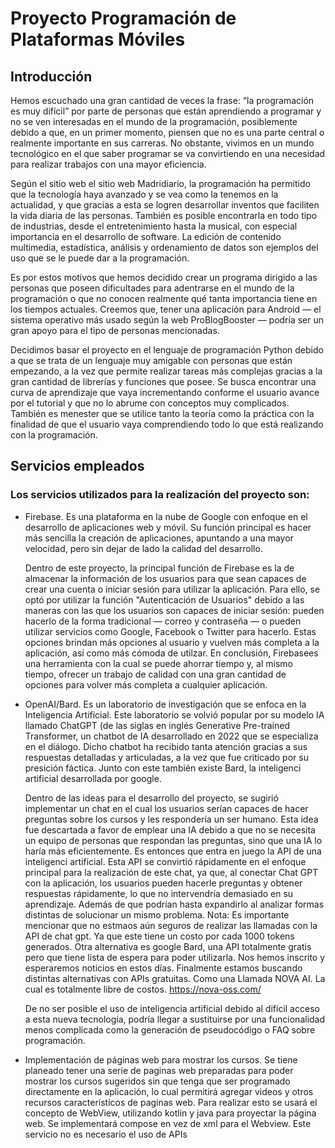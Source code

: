 # Proyecto Programación de Plataformas Móviles

## Introducción
Hemos escuchado una gran cantidad de veces la frase: “la programación es muy difícil” por parte de
personas que están aprendiendo a programar y no se ven interesadas en el mundo de la
programación, posiblemente debido a que, en un primer momento, piensen que no es una parte
central o realmente importante en sus carreras. No obstante, vivimos en un mundo tecnológico en el
que saber programar se va convirtiendo en una necesidad para realizar trabajos con una mayor
eficiencia.

Según el sitio web el sitio web Madridiario, la programación ha permitido que la tecnología haya
avanzado y se vea como la tenemos en la actualidad, y que gracias a esta se logren desarrollar
inventos que faciliten la vida diaria de las personas.
También es posible encontrarla en todo tipo de industrias, desde el entretenimiento hasta la musical,
con especial importancia en el desarrollo de software. La edición de contenido multimedia,
estadística, análisis y ordenamiento de datos son ejemplos del uso que se le puede dar a la
programación.

Es por estos motivos que hemos decidido crear un programa dirigido a las personas que poseen
dificultades para adentrarse en el mundo de la programación o que no conocen realmente qué tanta
importancia tiene en los tiempos actuales. Creemos que, tener una aplicación para Android — el
sistema operativo más usado según la web ProBlogBooster — podría ser un gran apoyo para el tipo
de personas mencionadas.

Decidimos basar el proyecto en el lenguaje de programación Python debido a que se trata de un
lenguaje muy amigable con personas que están empezando, a la vez que permite realizar tareas más
complejas gracias a la gran cantidad de librerías y funciones que posee. Se busca encontrar una
curva de aprendizaje que vaya incrementando conforme el usuario avance por el tutorial y que no lo
abrume con conceptos muy complicados. También es menester que se utilice tanto la teoría como la
práctica con la finalidad de que el usuario vaya comprendiendo todo lo que está realizando con la 
programación.

## Servicios empleados
### Los servicios utilizados para la realización del proyecto son:
- Firebase. Es una plataforma en la nube de Google con enfoque en el desarrollo de aplicaciones
  web y móvil. Su función principal es hacer más sencilla la creación de aplicaciones, apuntando a
  una mayor velocidad, pero sin dejar de lado la calidad del desarrollo.

  Dentro de este proyecto, la principal función de Firebase es la de almacenar la información de los
  usuarios para que sean capaces de crear una cuenta o iniciar sesión para utilizar la aplicación.
  Para ello, se optó por utilizar la función "Autenticación de Usuarios" debido a las maneras con
  las que los usuarios son capaces de iniciar sesión: pueden hacerlo de la forma tradicional
  — correo y contraseña — o pueden utilizar servicios como Google, Facebook o Twitter para
  hacerlo. Estas opciones brindan más opciones al usuario y vuelven más completa a la aplicación, así
  como más cómoda de utilzar. En conclusión, Firebasees una herramienta con la cual se puede
  ahorrar tiempo y, al mismo tiempo, ofrecer un trabajo de calidad con una gran cantidad de opciones para
  volver más completa a cualquier aplicación.
- OpenAI/Bard. Es un laboratorio de investigación que se enfoca en la Inteligencia Artificial. Este laboratorio
  se volvió popular por su modelo IA llamado ChatGPT (de las siglas en inglés Generative Pre-trained Transformer,
  un chatbot de IA desarrollado en 2022 que se especializa
  en el diálogo. Dicho chatbot ha recibido tanta atención gracias a sus respuestas detalladas y articuladas, a
  la vez que fue criticado por su presición fáctica. Junto con este también existe Bard, la inteligenci artificial desarrollada
  por google.

  Dentro de las ideas para el desarrollo del proyecto, se sugirió implementar un chat en el cual los usuarios
  serían capaces de hacer preguntas sobre los cursos y les respondería un ser humano. Esta idea fue descartada
  a favor de emplear una IA debido a que no se necesita un equipo de personas que respondan las preguntas, sino
  que una IA lo haría más eficientemente. Es entonces que entra en juego la API de una inteligenci artificial. Esta API se convirtió
  rápidamente en el enfoque principal para la realización de este chat, ya que, al conectar Chat GPT con la
  aplicación, los usuarios pueden hacerle preguntas y obtener respuestas rápidamente, lo que no intervendría
  demasiado en su aprendizaje. Además de que podrían hasta expandirlo al analizar formas distintas de solucionar
  un mismo problema.
  Nota: Es importante mencionar que no estmaos aún seguros de realizar las llamadas con la API de chat gpt. Ya que este tiene un costo
  por cada 1000 tokens generados. Otra alternativa es google Bard, una API totalmente gratis pero que tiene lista de espera para poder
  utilizarla. Nos hemos inscrito y esperaremos noticios en estos días.
  Finalmente estamos buscando distintas alternativas con APIs gratuitas. Como una Llamada NOVA AI. La cual es totalmente libre de costos.
  https://nova-oss.com/

  De no ser posible el uso de inteligencia artificial debido al dificil acceso a esta nueva tecnología, podría llegar a sustituirse por     una funcionalidad menos complicada como la generación de pseudocódigo o FAQ sobre programación.
 
- Implementación de páginas web para mostrar los cursos. Se tiene planeado tener una serie de paginas web preparadas para
  poder mostrar los cursos sugeridos sin que tenga que ser programado directamente en la aplicación, lo cual permitirá agregar
  videos y otros recursos característicos de paginas web. Para realizar esto se usará el concepto de WebView, utilizando
  kotlin y java para proyectar la página web. Se implementará compose en vez de xml para el Webview. Este servicio no es
  necesario el uso de APIs
